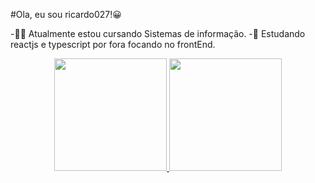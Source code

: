 #Ola, eu sou ricardo027!😀


-👨‍🎓 Atualmente estou cursando Sistemas de informação.
-🌱 Estudando reactjs e typescript por fora focando no frontEnd.



<div align="center">
  <a href="https://github.com/ricard027">
  <img height="180em" src="https://github-readme-stats.vercel.app/api?username=ricard027&show_icons=true&theme=dracula&include_all_commits=true&count_private=true"/>
  <img height="180em" src="https://github-readme-stats.vercel.app/api/top-langs/?username=ricard027&layout=compact&langs_count=7&theme=dracula"/>
</div>
